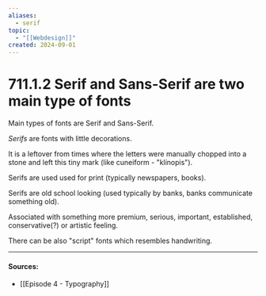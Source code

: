 ```yaml
---
aliases:
  - serif
topic:
  - "[[Webdesign]]"
created: 2024-09-01
---
```

#

# 711.1.2 Serif and Sans-Serif are two main type of fonts

Main types of fonts are Serif and Sans-Serif.

*Serifs* are fonts with little decorations.

It is a leftover from times where the letters were manually chopped into a stone and left this tiny mark (like cuneiform - "klínopis").

Serifs are used used for print (typically newspapers, books).

Serifs are old school looking (used typically by banks, banks communicate something old).

Associated with something more premium, serious, important, established, conservative(?) or artistic feeling.


There can be also "script" fonts which resembles handwriting.
___
#### Sources:
- [[Episode 4 - Typography]]